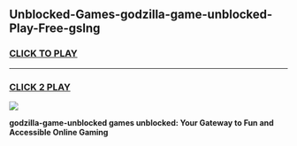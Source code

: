 
## Unblocked-Games-godzilla-game-unblocked-Play-Free-gslng
<h3>
<a href="https://premium76.site?title=godzilla-game-unblocked&ref=23A">CLICK TO PLAY</a></h3>
<hr>

<h3>
<a href="https://premium76.site?title=godzilla-game-unblocked&ref=23A">CLICK 2 PLAY</a>
  
</h3>

<a href="https://premium76.site?title=godzilla-game-unblocked&ref=23A"><img src="https://clearcache.store/games.png"></a>


**godzilla-game-unblocked games unblocked: Your Gateway to Fun and Accessible Online Gaming**
